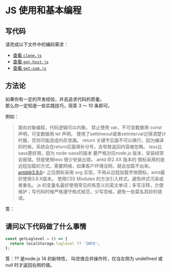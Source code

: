 # JS 使用和基本编程

## 写代码

请完成以下文件中的编码需求：

- [查看 `clone.js`](./clone.js)
- [查看 `get-host.js`](./get-host.js)
- [查看 `get-sum.js`](./get-sum.js)

## 方法论

如果你有一定的开发经验，并且追求代码的质量。  
那么你一定知道一些实践技巧，简答 3 ～ 10 条即可。

例如：

> 面向对象编程，代码逻辑可以内聚。
> 禁止使用 var，不可变数据用 const 声明，可变数据用 let 声明。
> 使用了settimeout或者setinterval记得清楚计时器，否则可能造成内存泄漏。
> return 关键字后面不可以换行，因为编译的时候，系统会在return后面填补分号，会导致返回内容被忽略。
> less比sass更好用，因为 node-sass的版本 要严格对应node.js 版本，安装经常会报错。但是使用less 很少安装出错。
> antd @2.XX 版本的 图标采用的是远程加载的方式，需要网络，如果客户环境没网，就会加载不出来。antd@3.9.0+ 之后图标采用 svg 实现，不再从远程加载字体图标。antd最好使用3.9.X版本。
> 使用CSS Modules 的方法引入样式。避免样式污染或者重名。
> js 的变量名最好使用常见的有意义的英文单词；多写注释，方便维护；写代码时候严格遵守格式规范，少写空格，避免一些莫名其妙的错误。


答：

## 请问以下代码做了什么事情

```js
const getLoglevel = () => {
  return localStorage.loglevel ?? 'INFO';
};
```

答：?? 是node.js 14 的新特性， 叫空值合并操作符，仅当左侧为 undefined 或 null 时才返回右侧的值。
